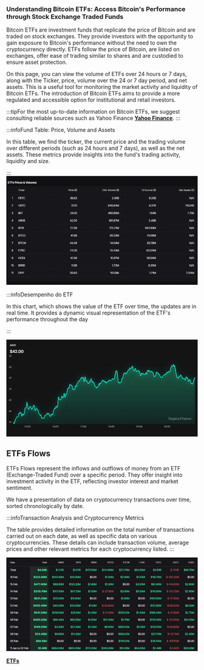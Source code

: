 ### Understanding Bitcoin ETFs: Access Bitcoin's Performance through Stock Exchange Traded Funds

Bitcoin ETFs are investment funds that replicate the price of Bitcoin and are traded on stock exchanges. They provide investors with the opportunity to gain exposure to Bitcoin's performance without the need to own the cryptocurrency directly. ETFs follow the price of Bitcoin, are listed on exchanges, offer ease of trading similar to shares and are custodied to ensure asset protection.

On this page, you can view the volume of ETFs over 24 hours or 7 days, along with the Ticker, price, volume over the 24 or 7 day period, and net assets. This is a useful tool for monitoring the market activity and liquidity of Bitcoin ETFs. The introduction of Bitcoin ETFs aims to provide a more regulated and accessible option for institutional and retail investors.

:::tipFor the most up-to-date information on Bitcoin ETFs, we suggest consulting reliable sources such as Yahoo Finance **[Yahoo Finance](https://finance.yahoo.com/crypto)**.
:::

:::infoFund Table: Price, Volume and Assets

In this table, we find the ticker, the current price and the trading volume over different periods (such as 24 hours and 7 days), as well as the net assets. These metrics provide insights into the fund's trading activity, liquidity and size.
 
:::
![ETFs_](image-1.png)

:::infoDesempenho do ETF

In this chart, which shows the value of the ETF over time, the updates are in real time. It provides a dynamic visual representation of the ETF's performance throughout the day

:::

![ETFs_](image-2.png)

## **ETFs Flows**

ETFs Flows represent the inflows and outflows of money from an ETF (Exchange-Traded Fund) over a specific period. They offer insight into investment activity in the ETF, reflecting investor interest and market sentiment.

We have a presentation of data on cryptocurrency transactions over time, sorted chronologically by date.


:::infoTransaction Analysis and Cryptocurrency Metrics

The table provides detailed information on the total number of transactions carried out on each date, as well as specific data on various cryptocurrencies. These details can include transaction volume, average prices and other relevant metrics for each cryptocurrency listed.
:::

![ETFs Flows](image-11.png)

[**ETFs**](/docs/Crypto/Digital%20Assets/ETFs.md)